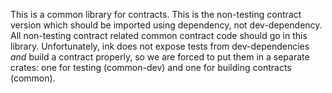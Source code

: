 This is a common library for contracts. This is the non-testing contract version which should be imported using dependency, not dev-dependency. All non-testing contract related common contract code should go in this library. Unfortunately, ink does not expose tests from dev-dependencies _and_ build a contract properly, so we are forced to put them in a separate crates: one for testing (common-dev) and one for building contracts (common).